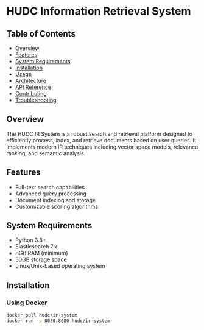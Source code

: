 # HUDC Information Retrieval System

## Table of Contents
- [Overview](#overview)
- [Features](#features)
- [System Requirements](#system-requirements)
- [Installation](#installation)
- [Usage](#usage)
- [Architecture](#architecture)
- [API Reference](#api-reference)
- [Contributing](#contributing)
- [Troubleshooting](#troubleshooting)

## Overview
The HUDC IR System is a robust search and retrieval platform designed to efficiently process, index, and retrieve documents based on user queries. It implements modern IR techniques including vector space models, relevance ranking, and semantic analysis.

## Features
- Full-text search capabilities
- Advanced query processing
- Document indexing and storage
- Customizable scoring algorithms

## System Requirements
- Python 3.8+
- Elasticsearch 7.x
- 8GB RAM (minimum)
- 50GB storage space
- Linux/Unix-based operating system

## Installation

### Using Docker
```bash
docker pull hudc/ir-system
docker run -p 8080:8080 hudc/ir-system